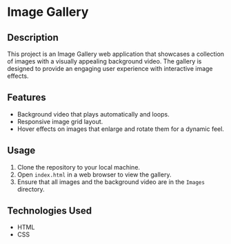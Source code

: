 # Image Gallery

## Description
This project is an Image Gallery web application that showcases a collection of images with a visually appealing background video. The gallery is designed to provide an engaging user experience with interactive image effects.

## Features
- Background video that plays automatically and loops.
- Responsive image grid layout.
- Hover effects on images that enlarge and rotate them for a dynamic feel.

## Usage
1. Clone the repository to your local machine.
2. Open `index.html` in a web browser to view the gallery.
3. Ensure that all images and the background video are in the `Images` directory.

## Technologies Used
- HTML
- CSS
